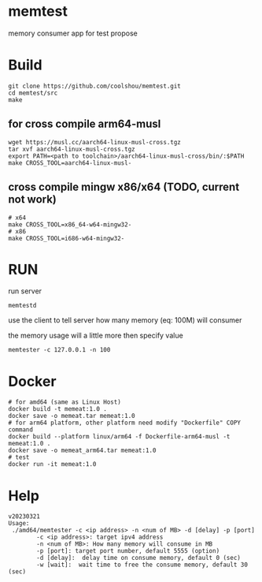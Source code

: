 # memtest

memory consumer app for test propose

# Build

```
git clone https://github.com/coolshou/memtest.git
cd memtest/src
make
```

## for cross compile arm64-musl

```
wget https://musl.cc/aarch64-linux-musl-cross.tgz
tar xvf aarch64-linux-musl-cross.tgz
export PATH=<path to toolchain>/aarch64-linux-musl-cross/bin/:$PATH
make CROSS_TOOL=aarch64-linux-musl-
```

## cross compile mingw x86/x64 (TODO, current not work)

```
# x64
make CROSS_TOOL=x86_64-w64-mingw32-
# x86
make CROSS_TOOL=i686-w64-mingw32-
```

# RUN

 run server

```
memtestd
```

use the client to tell server how many memory (eq: 100M) will consumer

the memory usage will a little more then specify value

```
memtester -c 127.0.0.1 -n 100
```

# Docker

```
# for amd64 (same as Linux Host)
docker build -t memeat:1.0 .
docker save -o memeat.tar memeat:1.0
# for arm64 platform, other platform need modify "Dockerfile" COPY command
docker build --platform linux/arm64 -f Dockerfile-arm64-musl -t memeat:1.0 .
docker save -o memeat_arm64.tar memeat:1.0
# test
docker run -it memeat:1.0
```

# Help

```
v20230321
Usage:
 ./amd64/memtester -c <ip address> -n <num of MB> -d [delay] -p [port]
        -c <ip address>: target ipv4 address
        -n <num of MB>: How many memory will consume in MB
        -p [port]: target port number, default 5555 (option)
        -d [delay]:  delay time on consume memory, default 0 (sec)
        -w [wait]:  wait time to free the consume memory, default 30 (sec)
```
